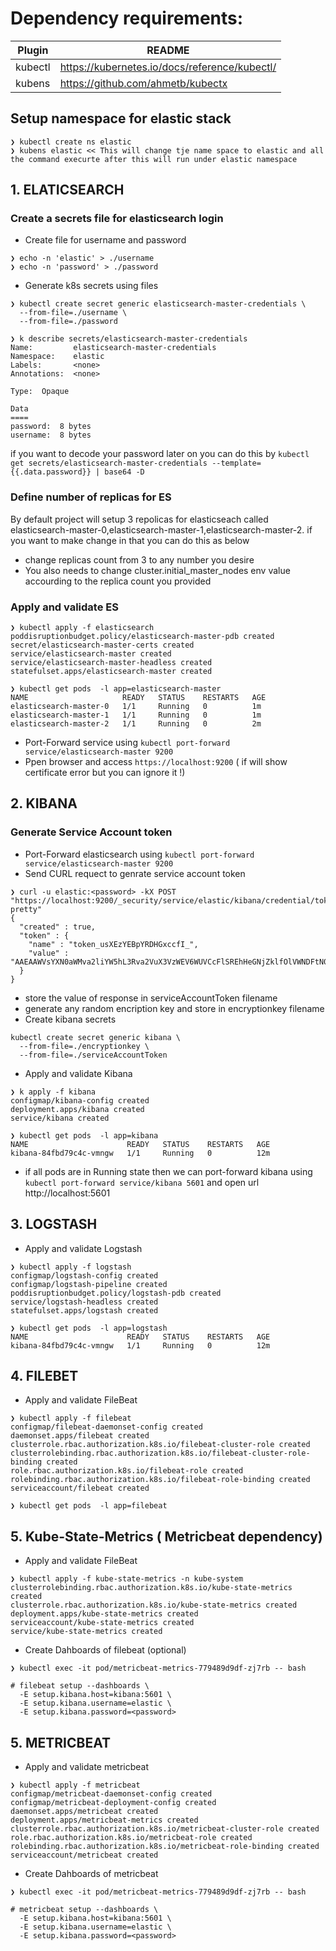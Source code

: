 # Dependency requirements:
| Plugin | README |
| ------ | ------ |
| kubectl | https://kubernetes.io/docs/reference/kubectl/ |
| kubens | https://github.com/ahmetb/kubectx | 

## Setup namespace for elastic stack
``` 
❯ kubectl create ns elastic
❯ kubens elastic << This will change tje name space to elastic and all the command execurte after this will run under elastic namespace
```

## 1. ELATICSEARCH

### Create a secrets file for elasticsearch login
- Create file for username and password
```
❯ echo -n 'elastic' > ./username
❯ echo -n 'password' > ./password
```
- Generate k8s secrets using files
```
❯ kubectl create secret generic elasticsearch-master-credentials \
  --from-file=./username \
  --from-file=./password
```
```
❯ k describe secrets/elasticsearch-master-credentials
Name:         elasticsearch-master-credentials
Namespace:    elastic
Labels:       <none>
Annotations:  <none>

Type:  Opaque

Data
====
password:  8 bytes
username:  8 bytes

```

if you want to decode your password later on you can do this by `kubectl get secrets/elasticsearch-master-credentials --template={{.data.password}} | base64 -D` 

### Define number of replicas for ES
By default project will setup 3 repolicas for elasticseach called elasticsearch-master-0,elasticsearch-master-1,elasticsearch-master-2. if you want to make change in that you can do this as below 

- change replicas count from 3 to any number you desire
- You also needs to change cluster.initial_master_nodes env value accourding to the replica count you provided

### Apply and validate ES
```
❯ kubectl apply -f elasticsearch
poddisruptionbudget.policy/elasticsearch-master-pdb created
secret/elasticsearch-master-certs created
service/elasticsearch-master created
service/elasticsearch-master-headless created
statefulset.apps/elasticsearch-master created
```

```
❯ kubectl get pods  -l app=elasticsearch-master
NAME                     READY   STATUS    RESTARTS   AGE
elasticsearch-master-0   1/1     Running   0          1m
elasticsearch-master-1   1/1     Running   0          1m
elasticsearch-master-2   1/1     Running   0          2m

```
- Port-Forward service using `kubectl port-forward service/elasticsearch-master 9200`
- Ppen browser and access `https://localhost:9200` ( if will show certificate error but you can ignore it !)


## 2. KIBANA
### Generate Service Account token
- Port-Forward elasticsearch using `kubectl port-forward service/elasticsearch-master 9200`
- Send CURL requect to genrate service account token
```
❯ curl -u elastic:<password> -kX POST "https://localhost:9200/_security/service/elastic/kibana/credential/token?pretty"
{
  "created" : true,
  "token" : {
    "name" : "token_usXEzYEBpYRDHGxccfI_",
    "value" : "AAEAAWVsYXN0aWMva2liYW5hL3Rva2VuX3VzWEV6WUVCcFlSREhHeGNjZklfOlVWNDFtN0RuU2lLT25SMTVIRzRKNkE"
  }
}
```
- store the value of response in serviceAccountToken filename
- generate any random encription key and store in encryptionkey filename
- Create kibana secrets
```
kubectl create secret generic kibana \
  --from-file=./encryptionkey \
  --from-file=./serviceAccountToken
```
- Apply and validate Kibana
```
❯ k apply -f kibana
configmap/kibana-config created
deployment.apps/kibana created
service/kibana created
```

```
❯ kubectl get pods  -l app=kibana
NAME                      READY   STATUS    RESTARTS   AGE
kibana-84fbd79c4c-vmngw   1/1     Running   0          12m
```
- if all pods are in Running state then we can port-forward kibana using `kubectl port-forward service/kibana 5601` and open url http://localhost:5601

## 3. LOGSTASH
- Apply and validate Logstash
```
❯ kubectl apply -f logstash
configmap/logstash-config created
configmap/logstash-pipeline created
poddisruptionbudget.policy/logstash-pdb created
service/logstash-headless created
statefulset.apps/logstash created
```

```
❯ kubectl get pods  -l app=logstash
NAME                      READY   STATUS    RESTARTS   AGE
kibana-84fbd79c4c-vmngw   1/1     Running   0          12m
```
## 4. FILEBET
- Apply and validate FileBeat
```
❯ kubectl apply -f filebeat
configmap/filebeat-daemonset-config created
daemonset.apps/filebeat created
clusterrole.rbac.authorization.k8s.io/filebeat-cluster-role created
clusterrolebinding.rbac.authorization.k8s.io/filebeat-cluster-role-binding created
role.rbac.authorization.k8s.io/filebeat-role created
rolebinding.rbac.authorization.k8s.io/filebeat-role-binding created
serviceaccount/filebeat created
```

```
❯ kubectl get pods  -l app=filebeat
```
## 5. Kube-State-Metrics ( Metricbeat dependency)
- Apply and validate FileBeat
```
❯ kubectl apply -f kube-state-metrics -n kube-system
clusterrolebinding.rbac.authorization.k8s.io/kube-state-metrics created
clusterrole.rbac.authorization.k8s.io/kube-state-metrics created
deployment.apps/kube-state-metrics created
serviceaccount/kube-state-metrics created
service/kube-state-metrics created
```
- Create Dahboards of filebeat (optional)
```
❯ kubectl exec -it pod/metricbeat-metrics-779489d9df-zj7rb -- bash

# filebeat setup --dashboards \
  -E setup.kibana.host=kibana:5601 \
  -E setup.kibana.username=elastic \
  -E setup.kibana.password=<password>
```

## 5. METRICBEAT
- Apply and validate metricbeat
```
❯ kubectl apply -f metricbeat
configmap/metricbeat-daemonset-config created
configmap/metricbeat-deployment-config created
daemonset.apps/metricbeat created
deployment.apps/metricbeat-metrics created
clusterrole.rbac.authorization.k8s.io/metricbeat-cluster-role created
role.rbac.authorization.k8s.io/metricbeat-role created
rolebinding.rbac.authorization.k8s.io/metricbeat-role-binding created
serviceaccount/metricbeat created
```
- Create Dahboards of metricbeat
```
❯ kubectl exec -it pod/metricbeat-metrics-779489d9df-zj7rb -- bash

# metricbeat setup --dashboards \
  -E setup.kibana.host=kibana:5601 \
  -E setup.kibana.username=elastic \
  -E setup.kibana.password=<password>
```
